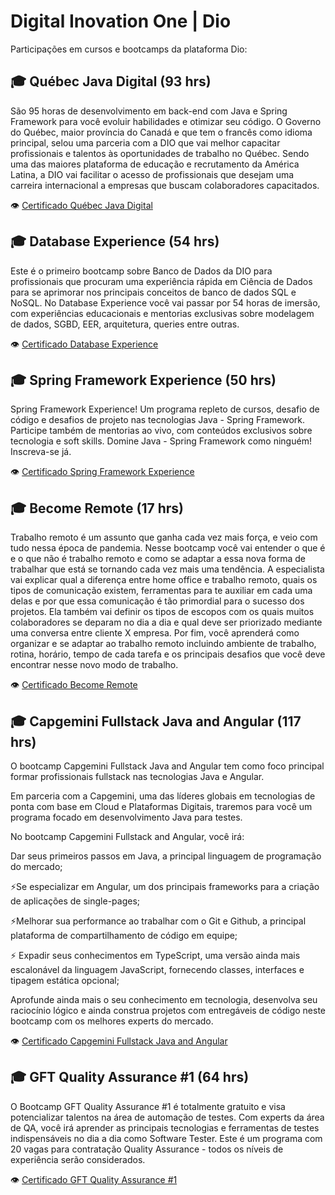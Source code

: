 # Digital Inovation One | Dio

Participações em cursos e bootcamps da plataforma Dio:

## 🎓 Québec Java Digital (93 hrs)
São 95 horas de desenvolvimento em back-end com Java e Spring Framework para você evoluir habilidades e otimizar seu código. O Governo do Québec, maior província do Canadá e que tem o francês como idioma principal, selou uma parceria com a DIO que vai melhor capacitar profissionais e talentos às oportunidades de trabalho no Québec. Sendo uma das maiores plataforma de educação e recrutamento da América Latina, a DIO vai facilitar o acesso de profissionais que desejam uma carreira internacional a empresas que buscam colaboradores capacitados.

👁️ [Certificado Québec Java Digital](https://github.com/mballem/digital-inovation-one/blob/master/_docs/cert-quebec-java-digital.pdf)


## 🎓 Database Experience (54 hrs)
Este é o primeiro bootcamp sobre Banco de Dados da DIO para profissionais que procuram uma experiência rápida em Ciência de Dados para se aprimorar nos principais conceitos de banco de dados SQL e NoSQL. No Database Experience você vai passar por 54 horas de imersão, com experiências educacionais e mentorias exclusivas sobre modelagem de dados, SGBD, EER, arquitetura, queries entre outras.

👁️ [Certificado Database Experience](https://github.com/mballem/digital-inovation-one/blob/master/_docs/cert-database-experience.pdf)

## 🎓 Spring Framework Experience (50 hrs)
Spring Framework Experience! Um programa repleto de cursos, desafio de código e desafios de projeto nas tecnologias Java - Spring Framework. Participe também de mentorias ao vivo, com conteúdos exclusivos sobre tecnologia e soft skills. Domine Java - Spring Framework como ninguém! Inscreva-se já.

👁️ [Certificado Spring Framework Experience](https://github.com/mballem/digital-inovation-one/blob/master/_docs/cert-spring-framework-experience.pdf)

## 🎓 Become Remote (17 hrs)
Trabalho remoto é um assunto que ganha cada vez mais força, e veio com tudo nessa época de pandemia. Nesse bootcamp você vai entender o que é e o que não é trabalho remoto e como se adaptar a essa nova forma de trabalhar que está se tornando cada vez mais uma tendência. A especialista vai explicar qual a diferença entre home office e trabalho remoto, quais os tipos de comunicação existem, ferramentas para te auxiliar em cada uma delas e por que essa comunicação é tão primordial para o sucesso dos projetos. Ela também vai definir os tipos de escopos com os quais muitos colaboradores se deparam no dia a dia e qual deve ser priorizado mediante uma conversa entre cliente X empresa. Por fim, você aprenderá como organizar e se adaptar ao trabalho remoto incluindo ambiente de trabalho, rotina, horário, tempo de cada tarefa e os principais desafios que você deve encontrar nesse novo modo de trabalho.

👁️ [Certificado Become Remote](https://github.com/mballem/digital-inovation-one/blob/master/_docs/cert-become-remote.pdf)

## 🎓 Capgemini Fullstack Java and Angular (117 hrs)
O bootcamp Capgemini Fullstack Java and Angular tem como foco principal formar profissionais fullstack nas tecnologias Java e Angular. 

Em parceria com a Capgemini, uma das líderes globais em tecnologias de ponta com base em Cloud e Plataformas Digitais, traremos para você um programa focado em desenvolvimento Java para testes. 

No bootcamp Capgemini Fullstack and Angular, você irá:

Dar seus primeiros passos em Java, a principal linguagem de programação do mercado;

⚡Se especializar em Angular, um dos principais frameworks para a criação de aplicações de single-pages;

⚡Melhorar sua performance ao trabalhar com o Git e Github, a principal plataforma de compartilhamento de código em equipe;

⚡ Expadir seus conhecimentos em TypeScript, uma versão ainda mais escalonável da linguagem JavaScript, fornecendo classes, interfaces e tipagem estática opcional; 

Aprofunde ainda mais o seu conhecimento em tecnologia, desenvolva seu raciocínio lógico e ainda construa projetos com entregáveis de código neste bootcamp com os melhores experts do mercado.

👁️ [Certificado Capgemini Fullstack Java and Angular](https://github.com/mballem/digital-inovation-one/blob/master/_docs/cert-capgemini-fullstack-java-angular.pdf)

## 🎓 GFT Quality Assurance #1 (64 hrs)
O Bootcamp GFT Quality Assurance #1 é totalmente gratuito e visa potencializar talentos na área de automação de testes. Com experts da área de QA, você irá aprender as principais tecnologias e ferramentas de testes indispensáveis no dia a dia como Software Tester. Este é um programa com 20 vagas para contratação Quality Assurance - todos os níveis de experiência serão considerados.

👁️ [Certificado GFT Quality Assurance #1](https://github.com/mballem/digital-inovation-one/blob/master/_docs/cert-gft-quality-assurance.pdf)

